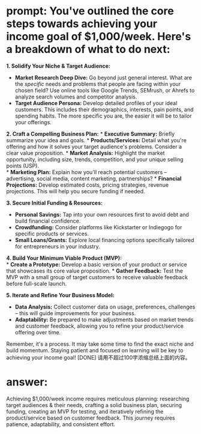 # prompt: You've outlined the core steps towards achieving your income goal of $1,000/week. Here's a breakdown of what to do next:

**1. Solidify Your Niche & Target Audience:**  
   * **Market Research Deep Dive:**  Go beyond just general interest. What are the *specific* needs and problems that people are facing within your chosen field? Use online tools like Google Trends, SEMrush, or Ahrefs to analyze search volumes and competitor analysis. 
   * **Target Audience Persona:** Develop detailed profiles of your ideal customers. This includes their demographics, interests, pain points, and spending habits. The more specific you are, the easier it will be to tailor your offerings.

**2.  Craft a Compelling Business Plan:**
    * **Executive Summary:** Briefly summarize your idea and goals. 
    * **Products/Services:** Detail what you're offering and how it solves your target audience's problems. Consider a clear value proposition. 
    * **Market Analysis:** Highlight the market opportunity, including size, trends, competition, and your unique selling points (USP).  
    * **Marketing Plan:** Explain how you'll reach potential customers – advertising, social media, content marketing, partnerships?
    * **Financial Projections:** Develop estimated costs, pricing strategies, revenue projections. This will help you secure funding if needed.

**3. Secure Initial Funding & Resources:** 
   * **Personal Savings:** Tap into your own resources first to avoid debt and build financial confidence.
   * **Crowdfunding:** Consider platforms like Kickstarter or Indiegogo for specific products or services. 
   * **Small Loans/Grants:** Explore local financing options specifically tailored for entrepreneurs in your industry.

**4. Build Your Minimum Viable Product (MVP):**  
    * **Create a Prototype:** Develop a basic version of your product or service that showcases its core value proposition.
    * **Gather Feedback:** Test the MVP with a small group of target customers to receive valuable feedback before full-scale launch. 

**5. Iterate and Refine Your Business Model:**  
   * **Data Analysis:** Collect customer data on usage, preferences, challenges – this will guide improvements for your business. 
   * **Adaptability:** Be prepared to make adjustments based on market trends and customer feedback, allowing you to refine your product/service offering over time.


Remember, it's a process.  It may take some time to find the exact niche and build momentum. Staying patient and focused on learning will be key to achieving your income goal! 
[DONE]
请用不超过100字浓缩总结上面的内容。
# answer: 
 Achieving $1,000/week income requires meticulous planning:  researching target audiences & their needs, crafting a solid business plan, securing funding, creating an MVP for testing, and iteratively refining the product/service based on customer feedback. This journey requires patience, adaptability, and consistent effort. 

